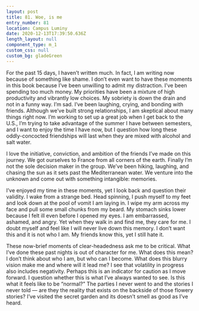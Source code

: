```yaml
---
layout: post
title: 81. Woe, is me
entry_number: 81
location: Campus Luminy
date: 2020-12-13T17:39:50.636Z
length_layout: null
component_type: m_1
custom_css: null
custom_bg: gladeGreen
---
```

For the past 15 days, I haven’t written much. In fact, I am writing now because of something like shame. I don’t even want to have these moments in this book because I’ve been unwilling to admit my distraction. I’ve been spending too much money. My priorities have been a mixture of high productivity and vibrantly low choices. My sobriety is down the drain and not in a funny way. I’m sad. I’ve been laughing, crying, and bonding with friends. Although we’ve built strong relationships, I am skeptical about many things right now. I’m working to set up a great job when I get back to the U.S., I’m trying to take advantage of the summer I have between semesters, and I want to enjoy the time I have now, but I question how long these oddly-concocted friendships will last when they are mixed with alcohol and salt water.

I love the initiative, conviction, and ambition of the friends I’ve made on this journey. We got ourselves to France from all corners of the earth. Finally I’m not the sole decision maker in the group. We’ve been hiking, laughing, and chasing the sun as it sets past the Mediterranean water. We venture into the unknown and come out with something intangible: memories.

I’ve enjoyed my time in these moments, yet I look back and question their validity. 
I wake from a strange bed. Head spinning, I push myself to my feet and look down at the pool of vomit I am laying in. I wipe my arm across my face and pull some small chunks from my beard. My stomach sinks lower because I felt ill even before I opened my eyes. I am embarrassed, ashamed, and angry. Yet when they walk in and find me, they care for me. I doubt myself and feel like I will never live down this memory. I don’t want this and it is not who I am. My friends know this, yet I still hate it.

These now-brief moments of clear-headedness ask me to be critical. What I’ve done these past nights is out of character for me. What does this mean? I don’t think about who I am, but who can I become. What does this blurry vision make me and where will it lead me? I see that volatility in progress also includes negativity. 
Perhaps this is an indicator for caution as I move forward. I question whether this is what I’ve always wanted to see. Is this what it feels like to be “normal?” The parties I never went to and the stories I never told — are they the reality that exists on the backside of those flowery stories? I’ve visited the secret garden and its doesn’t smell as good as I’ve heard.